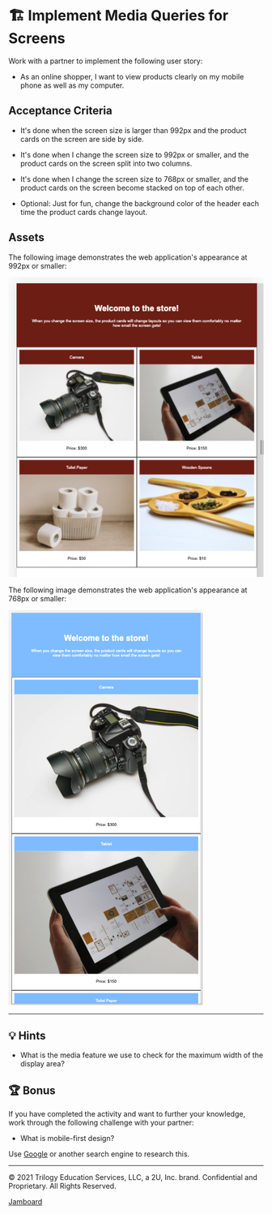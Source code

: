 # 🏗️ Implement Media Queries for Screens

Work with a partner to implement the following user story:

- As an online shopper, I want to view products clearly on my mobile phone as well as my computer.

## Acceptance Criteria

- It's done when the screen size is larger than 992px and the product cards on the screen are side by side.

- It's done when I change the screen size to 992px or smaller, and the product cards on the screen split into two columns.

- It's done when I change the screen size to 768px or smaller, and the product cards on the screen become stacked on top of each other.

- Optional: Just for fun, change the background color of the header each time the product cards change layout.

## Assets

The following image demonstrates the web application's appearance at 992px or smaller:

![On an online store's webpage, four cards are split into two rows and two columns.](./Images/01-product-columns.png)

The following image demonstrates the web application's appearance at 768px or smaller:

![On an online store's webpage, two cards are stacked on top of each other.](./Images/02-products-stacked.png)

---

## 💡 Hints

- What is the media feature we use to check for the maximum width of the display area?

## 🏆 Bonus

If you have completed the activity and want to further your knowledge, work through the following challenge with your partner:

- What is mobile-first design?

Use [Google](https://www.google.com) or another search engine to research this.

---

© 2021 Trilogy Education Services, LLC, a 2U, Inc. brand. Confidential and Proprietary. All Rights Reserved.

[Jamboard](https://jamboard.google.com/d/1CFmDJS9PeQmQE_hHl_nBaky8NXb_AkrPIKr0mqyocZU/viewer?f=0)
